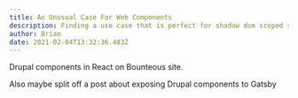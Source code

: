 ```yaml
---
title: An Unusual Case For Web Components
description: Finding a use case that is perfect for shadow dom scoped styles.
author: Brian
date: 2021-02-04T13:32:36.483Z
---
```

Drupal components in React on Bounteous site.

Also maybe split off a post about exposing Drupal components to Gatsby